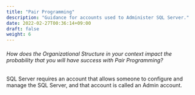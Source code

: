 ```yaml
---
title: "Pair Programming"
description: "Guidance for accounts used to Administer SQL Server."
date: 2022-02-27T00:36:14+09:00
draft: false
weight: 6
---
```


###### How does the *Organizational Structure* in your context impact the probability that you will have success with *Pair Programming*?

SQL Server requires an account that allows someone to configure and manage the SQL Server, and that account is called an Admin account.

